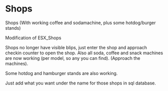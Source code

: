 # Shops
Shops (With working coffee and sodamachine, plus some hotdog/burger stands)


Modification of ESX_Shops

Shops no longer have visible blips, just enter the shop and approach checkin counter to open the shop.
Also all soda, coffee and snack machines are now working (per model, so any you can find). (Approach the machines).

Some hotdog and hamburger stands are also working.

Just add what you want under the name for those shops in sql database.
